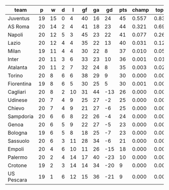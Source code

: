 |    team    | p  | w  | d | l  | gf | ga | gd  | pts | champ | top2  | top3  | top4  |  5-7  | bot4  | bot3  | bot2  |
|------------|----|----|---|----|----|----|-----|-----|-------|-------|-------|-------|-------|-------|-------|-------|
| Juventus   | 19 | 15 | 0 |  4 | 40 | 16 |  24 |  45 | 0.557 | 0.832 | 0.941 | 0.980 | 0.020 | 0.000 | 0.000 | 0.000|
| AS Roma    | 20 | 14 | 2 |  4 | 41 | 18 |  23 |  44 | 0.321 | 0.692 | 0.875 | 0.951 | 0.048 | 0.000 | 0.000 | 0.000|
| Napoli     | 20 | 12 | 5 |  3 | 45 | 23 |  22 |  41 | 0.077 | 0.263 | 0.569 | 0.768 | 0.214 | 0.000 | 0.000 | 0.000|
| Lazio      | 20 | 12 | 4 |  4 | 35 | 22 |  13 |  40 | 0.031 | 0.123 | 0.319 | 0.573 | 0.374 | 0.000 | 0.000 | 0.000|
| Milan      | 19 | 11 | 4 |  4 | 30 | 22 |   8 |  37 | 0.010 | 0.050 | 0.146 | 0.323 | 0.521 | 0.000 | 0.000 | 0.000|
| Inter      | 20 | 11 | 3 |  6 | 33 | 23 |  10 |  36 | 0.001 | 0.011 | 0.044 | 0.117 | 0.515 | 0.000 | 0.000 | 0.000|
| Atalanta   | 20 | 11 | 2 |  7 | 32 | 24 |   8 |  35 | 0.003 | 0.023 | 0.082 | 0.203 | 0.559 | 0.000 | 0.000 | 0.000|
| Torino     | 20 |  8 | 6 |  6 | 38 | 29 |   9 |  30 | 0.000 | 0.003 | 0.015 | 0.050 | 0.388 | 0.000 | 0.000 | 0.000|
| Fiorentina | 19 |  8 | 6 |  5 | 30 | 25 |   5 |  30 | 0.001 | 0.002 | 0.010 | 0.036 | 0.281 | 0.000 | 0.000 | 0.000|
| Cagliari   | 20 |  8 | 2 | 10 | 31 | 44 | -13 |  26 | 0.000 | 0.000 | 0.000 | 0.000 | 0.010 | 0.059 | 0.011 | 0.001|
| Udinese    | 20 |  7 | 4 |  9 | 25 | 27 |  -2 |  25 | 0.000 | 0.000 | 0.000 | 0.000 | 0.022 | 0.029 | 0.005 | 0.001|
| Chievo     | 20 |  7 | 4 |  9 | 21 | 27 |  -6 |  25 | 0.000 | 0.000 | 0.000 | 0.000 | 0.015 | 0.035 | 0.005 | 0.001|
| Sampdoria  | 20 |  6 | 6 |  8 | 22 | 26 |  -4 |  24 | 0.000 | 0.000 | 0.000 | 0.000 | 0.012 | 0.047 | 0.009 | 0.002|
| Genoa      | 20 |  6 | 5 |  9 | 22 | 27 |  -5 |  23 | 0.000 | 0.000 | 0.000 | 0.000 | 0.007 | 0.074 | 0.015 | 0.003|
| Bologna    | 19 |  6 | 5 |  8 | 18 | 25 |  -7 |  23 | 0.000 | 0.000 | 0.000 | 0.000 | 0.013 | 0.057 | 0.011 | 0.002|
| Sassuolo   | 20 |  6 | 3 | 11 | 28 | 34 |  -6 |  21 | 0.000 | 0.000 | 0.000 | 0.000 | 0.003 | 0.190 | 0.046 | 0.009|
| Empoli     | 20 |  4 | 6 | 10 | 11 | 26 | -15 |  18 | 0.000 | 0.000 | 0.000 | 0.000 | 0.000 | 0.605 | 0.233 | 0.075|
| Palermo    | 20 |  2 | 4 | 14 | 17 | 40 | -23 |  10 | 0.000 | 0.000 | 0.000 | 0.000 | 0.000 | 0.972 | 0.898 | 0.648|
| Crotone    | 19 |  2 | 3 | 14 | 14 | 34 | -20 |   9 | 0.000 | 0.000 | 0.000 | 0.000 | 0.000 | 0.973 | 0.902 | 0.662|
| US Pescara | 19 |  1 | 6 | 12 | 15 | 36 | -21 |   9 | 0.000 | 0.000 | 0.000 | 0.000 | 0.000 | 0.958 | 0.865 | 0.595|
